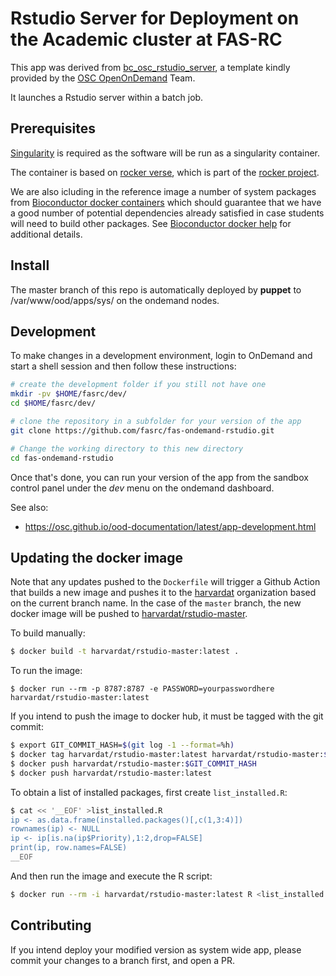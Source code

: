 # Rstudio Server  for Deployment on the Academic cluster at FAS-RC

This app was derived from [bc_osc_rstudio_server](https://github.com/OSC/bc_osc_rstudio_server), a template kindly provided by the [OSC OpenOnDemand](https://github.com/OSC/ondemand)
Team. 

It launches a Rstudio server within a batch job.

## Prerequisites

[Singularity](http://singularity.lbl.gov/) is required as the software will be run as a singularity container.

The container is based on [rocker verse](https://hub.docker.com/r/rocker/verse), which is part of the [rocker project](https://www.rocker-project.org/).

We are also icluding in the reference image a number of system packages from [Bioconductor docker containers](https://github.com/Bioconductor/bioconductor_docker/blob/master/Dockerfile) which should guarantee that we have a good number of potential dependencies already satisfied in case students will need to build other packages. See [Bioconductor docker help](https://www.bioconductor.org/help/docker/) for additional details.

## Install

The master branch of this repo is automatically deployed by **puppet** to /var/www/ood/apps/sys/ on the ondemand nodes.

## Development

To make changes in a development environment, login to OnDemand and start a shell session and then follow these instructions:

```sh
# create the development folder if you still not have one
mkdir -pv $HOME/fasrc/dev/
cd $HOME/fasrc/dev/

# clone the repository in a subfolder for your version of the app
git clone https://github.com/fasrc/fas-ondemand-rstudio.git

# Change the working directory to this new directory
cd fas-ondemand-rstudio
```

Once that's done, you can run your version of the app from the sandbox control panel under the *dev* menu on the ondemand dashboard.

See also:
- https://osc.github.io/ood-documentation/latest/app-development.html 

## Updating the docker image

Note that any updates pushed to the `Dockerfile` will trigger a Github Action that builds a new image and pushes it to the [harvardat](https://hub.docker.com/u/harvardat) organization based on the current branch name. In the case of the `master` branch, the new docker image will be pushed to [harvardat/rstudio-master](https://hub.docker.com/r/harvardat/rstudio-master).

To build manually:

```sh
$ docker build -t harvardat/rstudio-master:latest .
```

To run the image:

```
$ docker run --rm -p 8787:8787 -e PASSWORD=yourpasswordhere harvardat/rstudio-master:latest
```

If you intend to push the image to docker hub, it must be tagged with the git commit:

```sh
$ export GIT_COMMIT_HASH=$(git log -1 --format=%h)
$ docker tag harvardat/rstudio-master:latest harvardat/rstudio-master:$GIT_COMMIT_HASH
$ docker push harvardat/rstudio-master:$GIT_COMMIT_HASH
$ docker push harvardat/rstudio-master:latest
```

To obtain a list of installed packages, first create `list_installed.R`:

```sh
$ cat << '__EOF' >list_installed.R
ip <- as.data.frame(installed.packages()[,c(1,3:4)])
rownames(ip) <- NULL
ip <- ip[is.na(ip$Priority),1:2,drop=FALSE]
print(ip, row.names=FALSE)
__EOF
```

And then run the image and execute the R script:

```sh
$ docker run --rm -i harvardat/rstudio-master:latest R <list_installed.R
```


## Contributing

If you intend deploy your modified version as system wide app, please commit your changes to a branch first, and open a PR.
